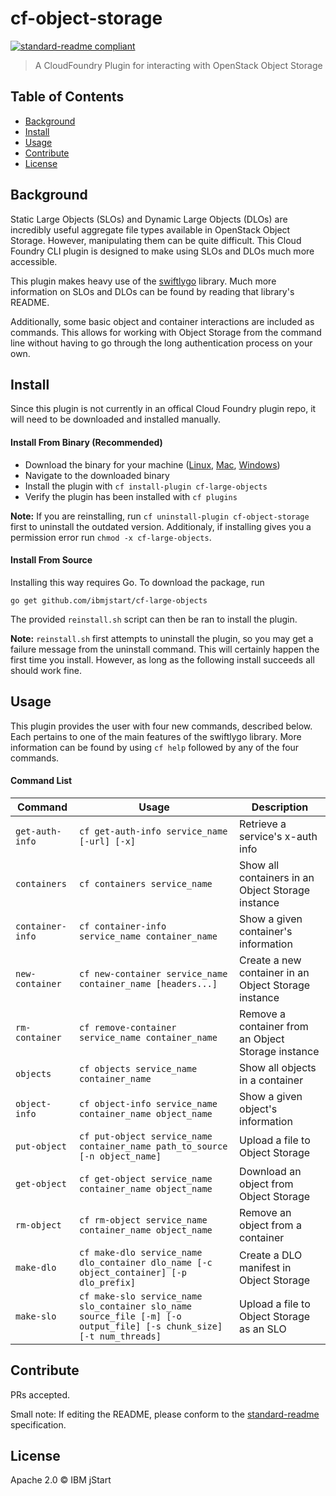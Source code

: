 # cf-object-storage

[![standard-readme compliant](https://img.shields.io/badge/standard--readme-OK-green.svg?style=flat-square)](https://github.com/RichardLitt/standard-readme)

> A CloudFoundry Plugin for interacting with OpenStack Object Storage

## Table of Contents

- [Background](#background)
- [Install](#install)
- [Usage](#usage)
- [Contribute](#contribute)
- [License](#license)

## Background

Static Large Objects (SLOs) and Dynamic Large Objects (DLOs) are incredibly useful aggregate file types available
in OpenStack Object Storage. However, manipulating them can be quite difficult. This Cloud Foundry CLI plugin is
designed to make using SLOs and DLOs much more accessible. 

This plugin makes heavy use of the [swiftlygo](https://github.com/ibmjstart/swiftlygo) library. Much more information 
on SLOs and DLOs can be found by reading that library's README.

Additionally, some basic object and container interactions are included as commands. This allows for working with
Object Storage from the command line without having to go through the long authentication process on your own.

## Install

Since this plugin is not currently in an offical Cloud Foundry plugin repo, it will need to be downloaded and installed
manually. 

#### Install From Binary (Recommended)

- Download the binary for your machine ([Linux](https://github.com/ibmjstart/cf-large-objects/tree/master/binaries/linux/cf-large-objects?raw=true), [Mac](https://github.com/ibmjstart/cf-large-objects/tree/master/binaries/darwin/cf-large-objects?raw=true), [Windows](https://github.com/ibmjstart/cf-large-objects/tree/master/binaries/windows/cf-large-objects.exe?raw=true))
- Navigate to the downloaded binary
- Install the plugin with `cf install-plugin cf-large-objects`
- Verify the plugin has been installed with `cf plugins`

**Note:** If you are reinstalling, run `cf uninstall-plugin cf-object-storage` first to uninstall the outdated
version. Additionaly, if installing gives you a permission error run `chmod -x cf-large-objects`.

#### Install From Source

Installing this way requires Go. To download the package, run
```
go get github.com/ibmjstart/cf-large-objects
```

The provided `reinstall.sh` script can then be ran to install the plugin.

**Note:** `reinstall.sh` first attempts to uninstall the plugin, so you may get a failure message from the uninstall
command. This will certainly happen the first time you install. However, as long as the following install succeeds all
should work fine.

## Usage

This plugin provides the user with four new commands, described below. Each pertains to one of the main features of the
swiftlygo library. More information can be found by using `cf help` followed by any of the four commands.

#### Command List

Command		|Usage															|Description
---		|---															|---
`get-auth-info` | `cf get-auth-info service_name [-url] [-x]`										|Retrieve a service's x-auth info
`containers` | `cf containers service_name` | Show all containers in an Object Storage instance
`container-info` | `cf container-info service_name container_name` | Show a given container's information
`new-container` | `cf new-container service_name container_name [headers...]` | Create a new container in an Object Storage instance
`rm-container` | `cf remove-container service_name container_name` | Remove a container from an Object Storage instance
`objects` | `cf objects service_name container_name` | Show all objects in a container
`object-info` | `cf object-info service_name container_name object_name` | Show a given object's information
`put-object`    | `cf put-object service_name container_name path_to_source [-n object_name]` | Upload a file to Object Storage
`get-object` | `cf get-object service_name container_name object_name` | Download an object from Object Storage
`rm-object` | `cf rm-object service_name container_name object_name` | Remove an object from a container
`make-dlo`	| `cf make-dlo service_name dlo_container dlo_name [-c object_container] [-p dlo_prefix]`				|Create a DLO manifest in Object Storage
`make-slo`	| `cf make-slo service_name slo_container slo_name source_file [-m] [-o output_file] [-s chunk_size] [-t num_threads]`	|Upload a file to Object Storage as an SLO

## Contribute

PRs accepted.

Small note: If editing the README, please conform to the [standard-readme](https://github.com/RichardLitt/standard-readme) specification.

## License
Apache 2.0
 © IBM jStart
